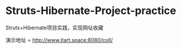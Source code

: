 # Struts-Hibernate-Project-practice
Struts+Hibernate项目实践，实现网址收藏

演示地址 = http://www.itart.space:8080/coll/
